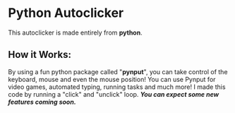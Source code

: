 # Python Autoclicker
This autoclicker is made entirely from **python**.

## How it Works:
By using a fun python package called "**pynput**", you can take control of the keyboard, mouse and even the mouse position! You can use Pynput for video games, automated typing, running tasks and much more! I made this code by running a "click" and "unclick" loop. ***You can expect some new features coming soon.***
